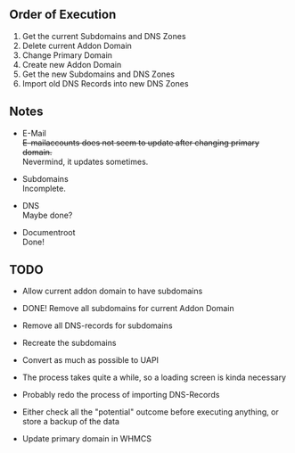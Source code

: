 ## Order of Execution

1. Get the current Subdomains and DNS Zones
2. Delete current Addon Domain
3. Change Primary Domain
4. Create new Addon Domain
5. Get the new Subdomains and DNS Zones
6. Import old DNS Records into new DNS Zones

## Notes

- E-Mail<br>
~~E-mailaccounts does not seem to update after changing primary domain.~~<br>
Nevermind, it updates sometimes.

- Subdomains<br>
Incomplete.

- DNS<br>
Maybe done?

- Documentroot<br>
Done!

## TODO

- Allow current addon domain to have subdomains
- DONE! Remove all subdomains for current Addon Domain
- Remove all DNS-records for subdomains
- Recreate the subdomains
  
- Convert as much as possible to UAPI
- The process takes quite a while, so a loading screen is kinda necessary
- Probably redo the process of importing DNS-Records
- Either check all the "potential" outcome before executing anything, or store a backup of the data
- Update primary domain in WHMCS